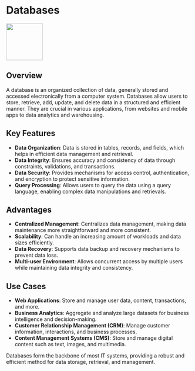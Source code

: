 # Databases

<img src="https://www.svgrepo.com/show/391600/data.svg" height="100">

## Overview

A database is an organized collection of data, generally stored and accessed electronically from a computer system. Databases allow users to store, retrieve, add, update, and delete data in a structured and efficient manner. They are crucial in various applications, from websites and mobile apps to data analytics and warehousing.

## Key Features

- **Data Organization**: Data is stored in tables, records, and fields, which helps in efficient data management and retrieval.
- **Data Integrity**: Ensures accuracy and consistency of data through constraints, validations, and transactions.
- **Data Security**: Provides mechanisms for access control, authentication, and encryption to protect sensitive information.
- **Query Processing**: Allows users to query the data using a query language, enabling complex data manipulations and retrievals.

## Advantages

- **Centralized Management**: Centralizes data management, making data maintenance more straightforward and more consistent.
- **Scalability**: Can handle an increasing amount of workloads and data sizes efficiently.
- **Data Recovery**: Supports data backup and recovery mechanisms to prevent data loss.
- **Multi-user Environment**: Allows concurrent access by multiple users while maintaining data integrity and consistency.

## Use Cases

- **Web Applications**: Store and manage user data, content, transactions, and more.
- **Business Analytics**: Aggregate and analyze large datasets for business intelligence and decision-making.
- **Customer Relationship Management (CRM)**: Manage customer information, interactions, and business processes.
- **Content Management Systems (CMS)**: Store and manage digital content such as text, images, and multimedia.

Databases form the backbone of most IT systems, providing a robust and efficient method for data storage, retrieval, and management.
